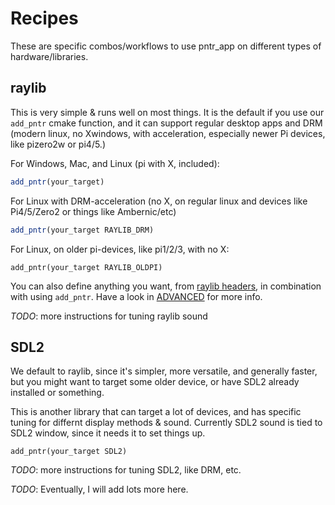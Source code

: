 # Recipes

These are specific combos/workflows to use pntr_app on different types of hardware/libraries.


## raylib

This is very simple & runs well on most things. It is the default if you use our `add_pntr` cmake function, and it can support regular desktop apps and DRM (modern linux, no Xwindows, with acceleration, especially newer Pi devices, like pizero2w or pi4/5.)

For Windows, Mac, and Linux (pi with X, included):

```cmake
add_pntr(your_target)
```

For Linux with DRM-acceleration (no X, on regular linux and devices like Pi4/5/Zero2 or things like Ambernic/etc)

```cmake
add_pntr(your_target RAYLIB_DRM)
```

For Linux, on older pi-devices, like pi1/2/3, with no X:

```
add_pntr(your_target RAYLIB_OLDPI)
```

You can also define anything you want, from [raylib headers](https://github.com/raysan5/raylib), in combination with using `add_pntr`. Have a look in [ADVANCED](ADVANCED.md) for more info.

*TODO*: more instructions for tuning raylib sound


## SDL2

We default to raylib, since it's simpler, more versatile, and generally faster, but you might want to target some older device, or have SDL2 already installed or something.

This is another library that can target a lot of devices, and has specific tuning for differnt display methods & sound. Currently SDL2 sound is tied to SDL2 window, since it needs it to set things up.

```
add_pntr(your_target SDL2)
```

*TODO*: more instructions for tuning SDL2, like DRM, etc.




*TODO*: Eventually, I will add lots more here.
